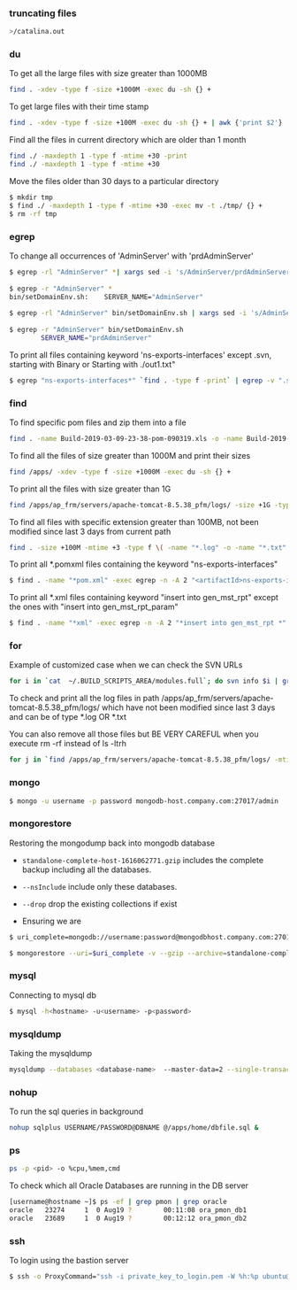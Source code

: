 
### truncating files

```bash
>/catalina.out
```

### du

To get all the large files with size greater than 1000MB

```bash
find . -xdev -type f -size +1000M -exec du -sh {} + 
```

To get large files with their time stamp 

```bash
find . -xdev -type f -size +100M -exec du -sh {} + | awk {'print $2'} | xargs ls -ltrh | grep *.out 
```

Find all the files in current directory which are older than 1 month 

```bash
find ./ -maxdepth 1 -type f -mtime +30 -print 
find ./ -maxdepth 1 -type f -mtime +30 
```

Move the files older than 30 days to a particular directory 

```bash
$ mkdir tmp 
$ find ./ -maxdepth 1 -type f -mtime +30 -exec mv -t ./tmp/ {} + 
$ rm -rf tmp
```


### egrep

To change all occurrences of 'AdminServer' with 'prdAdminServer'

```bash
$ egrep -rl "AdminServer" *| xargs sed -i 's/AdminServer/prdAdminServer/g' 
  
$ egrep -r "AdminServer" * 
bin/setDomainEnv.sh:    SERVER_NAME="AdminServer"  
 
$ egrep -rl "AdminServer" bin/setDomainEnv.sh | xargs sed -i 's/AdminServer/prdAdminServer/g' 
 
$ egrep -r "AdminServer" bin/setDomainEnv.sh 
        SERVER_NAME="prdAdminServer" 
```

To print all files containing keyword 'ns-exports-interfaces' except .svn, starting with Binary or Starting with ./out1.txt"

```bash
$ egrep "ns-exports-interfaces*" `find . -type f -print` | egrep -v ".svn|^Binary file|^./out1.txt"
```


### find

To find specific pom files and zip them into a file

```bash
find . -name Build-2019-03-09-23-38-pom-090319.xls -o -name Build-2019-03-12-23-05-pom-120319.xls -o -name Build-2019-03-13-07-46-pom-130319.xls|xargs zip -r 123.zip
```

To find all the files of size greater than 1000M and print their sizes

```bash
find /apps/ -xdev -type f -size +1000M -exec du -sh {} + 
```

To print all the files with size greater than 1G

```bash
find /apps/ap_frm/servers/apache-tomcat-8.5.38_pfm/logs/ -size +1G -type f -print
```

To find all files with specific extension greater than 100MB, not been modified since last 3 days from current path

```bash
find . -size +100M -mtime +3 -type f \( -name "*.log" -o -name "*.txt" -o -name "*.out" \)
```

To print all *.pomxml files containing the keyword "<artifactId>ns-exports-interfaces</artifactId>"

```bash
$ find . -name "*pom.xml" -exec egrep -n -A 2 "<artifactId>ns-exports-interfaces</artifactId>" '{}' \; -print
```

To print all *.xml files containing keyword "insert into gen_mst_rpt" except the ones with "insert into gen_mst_rpt_param"

```bash
$ find . -name "*xml" -exec egrep -n -A 2 "*insert into gen_mst_rpt *" -v "*insert into gen_mst_rpt_param*" '{}' \; -print 
```


### for

Example of customized case when we can check the SVN URLs

```bash
for i in `cat  ~/.BUILD_SCRIPTS_AREA/modules.full`; do svn info $i | grep URL; done | awk {'print $2'} 
```


To check and print all the log files in path /apps/ap_frm/servers/apache-tomcat-8.5.38_pfm/logs/ which have not been modified since last 3 days and can be of type *.log OR *.txt

You can also remove all those files but BE VERY CAREFUL when you execute rm -rf instead of ls -ltrh

```bash
for j in `find /apps/ap_frm/servers/apache-tomcat-8.5.38_pfm/logs/ -mtime +3 -type f \( -name "*.log" -o -name "*.txt" -o -name "*.out" \)`;do echo $j; ls -ltrh $j; done;
```

### mongo

```bash
$ mongo -u username -p password mongodb-host.company.com:27017/admin
```


### mongorestore

Restoring the mongodump back into mongodb database

- `standalone-complete-host-1616062771.gzip` includes the complete backup including all the databases.

- `--nsInclude` include only these databases.

- `--drop` drop the existing collections if exist

- Ensuring we are 
```bash
$ uri_complete=mongodb://username:password@mongodbhost.company.com:27017/admin:27017/admin

$ mongorestore --uri=$uri_complete -v --gzip --archive=standalone-complete-host-1616062771.gzip --nsInclude="module-*" --nsInclude="cli*" --numInsertionWorkersPerCollection=15 --bypassDocumentValidation --drop --preserveUUID --convertLegacyIndexes
```

### mysql

Connecting to mysql db

```bash
$ mysql -h<hostname> -u<username> -p<password> 
```

### mysqldump

Taking the mysqldump

```bash
mysqldump --databases <database-name>  --master-data=2 --single-transaction --order-by-primary -r filename.sql -h <hostname> -u <username> -p
```

### nohup

To run the sql queries in background 

```bash
nohup sqlplus USERNAME/PASSWORD@DBNAME @/apps/home/dbfile.sql &
```

### ps

```bash
ps -p <pid> -o %cpu,%mem,cmd
```

To check which all Oracle Databases are running in the DB server

```bash
[username@hostname ~]$ ps -ef | grep pmon | grep oracle
oracle   23274     1  0 Aug19 ?        00:11:08 ora_pmon_db1
oracle   23689     1  0 Aug19 ?        00:12:12 ora_pmon_db2
```

### ssh

To login using the bastion server

```bash
$ ssh -o ProxyCommand="ssh -i private_key_to_login.pem -W %h:%p ubuntu@bastion.host.link" -i private_key_to_login.pem ubuntu@172.126.146.224 -vvvvv
```
